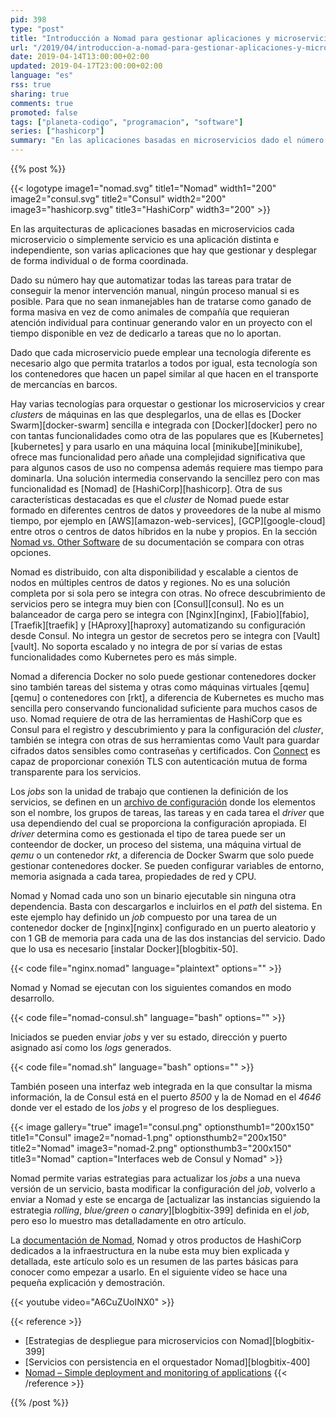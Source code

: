```yaml
---
pid: 398
type: "post"
title: "Introducción a Nomad para gestionar aplicaciones y microservicios"
url: "/2019/04/introduccion-a-nomad-para-gestionar-aplicaciones-y-microservicios/"
date: 2019-04-14T13:00:00+02:00
updated: 2019-04-17T23:00:00+02:00
language: "es"
rss: true
sharing: true
comments: true
promoted: false
tags: ["planeta-codigo", "programacion", "software"]
series: ["hashicorp"]
summary: "En las aplicaciones basadas en microservicios dado el número de ellos y de instancias tienen han de gestionarse como si fuesen ganado en vez como si fuesen animales de compañía. Nomad es un orquestador de servicios que a diferencia de Docker Swarm permite gestionar servicios con otros sistemas de ejecución además de contenedores docker y a diferencia de Kubernetes es más sencillo."
---
```


{{% post %}}

{{< logotype image1="nomad.svg" title1="Nomad" width1="200" image2="consul.svg" title2="Consul" width2="200" image3="hashicorp.svg" title3="HashiCorp" width3="200" >}}

En las arquitecturas de aplicaciones basadas en microservicios cada microservicio o simplemente servicio es una aplicación distinta e independiente, son varias aplicaciones que hay que gestionar y desplegar de forma individual o de forma coordinada.

Dado su número hay que automatizar todas las tareas para tratar de conseguir la menor intervención manual, ningún proceso manual si es posible. Para que no sean inmanejables han de tratarse como ganado de forma masiva en vez de como animales de compañía que requieran atención individual para continuar generando valor en un proyecto con el tiempo disponible en vez de dedicarlo a tareas que no lo aportan.

Dado que cada microservicio puede emplear una tecnología diferente es necesario algo que permita tratarlos a todos por igual, esta tecnología son los contenedores que hacen un papel similar al que hacen en el transporte de mercancías en barcos.

Hay varias tecnologías para orquestar o gestionar los microservicios y crear _clusters_ de máquinas en las que desplegarlos, una de ellas es [Docker Swarm][docker-swarm] sencilla e integrada con [Docker][docker] pero no con tantas funcionalidades como otra de las populares que es [Kubernetes][kubernetes] y para usarlo en una máquina local [minikube][minikube], ofrece mas funcionalidad pero añade una complejidad significativa que para algunos casos de uso no compensa además requiere mas tiempo para dominarla. Una solución intermedia conservando la sencillez pero con mas funcionalidad es [Nomad] de [HashiCorp][hashicorp]. Otra de sus características destacadas es que el _cluster_ de Nomad puede estar formado en diferentes centros de datos y proveedores de la nube al mismo tiempo, por ejemplo en [AWS][amazon-web-services], [GCP][google-cloud] entre otros o centros de datos híbridos en la nube y propios. En la sección [Nomad vs. Other Software](https://www.nomadproject.io/intro/vs/index.html) de su documentación se compara con otras opciones.

Nomad es distribuido, con alta disponibilidad y escalable a cientos de nodos en múltiples centros de datos y regiones. No es una solución completa por si sola pero se integra con otras. No ofrece descubrimiento de servicios pero se integra muy bien con [Consul][consul]. No es un balanceador de carga pero se integra con [Nginx][nginx], [Fabio][fabio], [Traefik][traefik] y [HAproxy][haproxy] automatizando su configuración desde Consul. No integra un gestor de secretos pero se integra con [Vault][vault]. No soporta escalado y no integra de por sí varias de estas funcionalidades como Kubernetes pero es más simple.

Nomad a diferencia Docker no solo puede gestionar contenedores docker sino también tareas del sistema y otras como máquinas virtuales [qemu][qemu] o contenedores con [rkt], a diferencia de Kubernetes es mucho mas sencilla pero conservando funcionalidad suficiente para muchos casos de uso. Nomad requiere de otra de las herramientas de HashiCorp que es Consul para el registro y descubrimiento y para la configuración del _cluster_, también se integra con otras de sus herramientas como Vault para guardar cifrados datos sensibles como contraseñas y certificados. Con [Connect](https://www.consul.io/docs/connect/platform/nomad.html) es capaz de proporcionar conexión TLS con autenticación mutua de forma transparente para los servicios.

Los _jobs_ son la unidad de trabajo que contienen la definición de los servicios, se definen en un [archivo de configuración](https://www.nomadproject.io/docs/job-specification/index.html) donde los elementos son el nombre, los grupos de tareas, las tareas y en cada tarea el _driver_ que usa dependiendo del cual se proporciona la configuración apropiada. El _driver_ determina como es gestionada el tipo de tarea puede ser un conteendor de docker, un proceso del sistema, una máquina virtual de _qemu_ o un contenedor _rkt_, a diferencia de Docker Swarm que solo puede gestionar contenedores docker. Se pueden configurar variables de entorno, memoria asignada a cada tarea, propiedades de red y CPU.

Nomad y Nomad cada uno son un binario ejecutable sin ninguna otra dependencia. Basta con descargarlos e incluirlos en el _path_ del sistema. En este ejemplo hay definido un _job_ compuesto por una tarea de un contenedor docker de [nginx][nginx] configurado en un puerto aleatorio y con 1 GB de memoria para cada una de las dos instancias del servicio. Dado que lo usa es necesario [instalar Docker][blogbitix-50].

{{< code file="nginx.nomad" language="plaintext" options="" >}}

Nomad y Nomad se ejecutan con los siguientes comandos en modo desarrollo.

{{< code file="nomad-consul.sh" language="bash" options="" >}}

Iniciados se pueden enviar _jobs_ y ver su estado, dirección y puerto asignado así como los _logs_ generados.

{{< code file="nomad.sh" language="bash" options="" >}}

También poseen una interfaz web integrada en la que consultar la misma información, la de Consul está en el puerto _8500_ y la de Nomad en el _4646_ donde ver el estado de los _jobs_ y el progreso de los despliegues.

{{< image
    gallery="true"
    image1="consul.png" optionsthumb1="200x150" title1="Consul"
    image2="nomad-1.png" optionsthumb2="200x150" title2="Nomad"
    image3="nomad-2.png" optionsthumb3="200x150" title3="Nomad"
    caption="Interfaces web de Consul y Nomad" >}}

Nomad permite varias estrategias para actualizar los _jobs_ a una nueva versión de un servicio, basta modificar la configuración del _job_, volverlo a enviar a Nomad y este se encarga de [actualizar las instancias siguiendo la estrategia _rolling_, _blue/green_ o _canary_][blogbitix-399] definida en el _job_, pero eso lo muestro mas detalladamente en otro artículo.

La [documentación de Nomad](https://www.nomadproject.io/docs/index.html), Nomad y otros productos de HashiCorp dedicados a la infraestructura en la nube esta muy bien explicada y detallada, este artículo solo es un resumen de las partes básicas para conocer como empezar a usarlo. En el siguiente vídeo se hace una pequeña explicación y demostración.

{{< youtube video="A6CuZUoINX0" >}}

{{< reference >}}
* [Estrategias de despliegue para microservicios con Nomad][blogbitix-399]
* [Servicios con persistencia en el orquestador Nomad][blogbitix-400]
* [Nomad – Simple deployment and monitoring of applications](http://targetveb.com/nomad-simple-deployment-monitoring-applications.html)
{{< /reference >}}

{{% /post %}}
